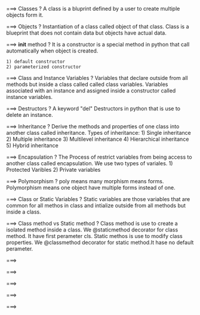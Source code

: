 ===> Classes ?
A class is a bluprint defined by a user to create multiple objects form it.

===> Objects ?
Instantiation of a class called object of that class. Class is a blueprint that does not contain data but objects have actual data.

===> __init__ method ?
It is a constructor is a special method in python that call automatically when object is created.

	1) default constructor
	2) parameterized constructor

===> Class and Instance Variables ?
Variables that declare outside from all methods but inside a class called called class variables. 
Variables associated with an instance and assigned inside a constructor called instance variables.

===> Destructors ?
A keyword "del" Destructors in python that is use to delete an instance.

===> Inheritance ?
Derive the methods and properties of one class into another class called inheritance.
Types of inheritance:
	1) Single inheritance
	2) Multiple inheritance
	3) Multilevel inheritance
	4) Hierarchical inheritance
	5) Hybrid inheritance

===> Encapsulation ?
The Process of restrict variables from being access to another class called encapsulation.
We use two types of variales.
	1) Protected Varibles
	2) Private variables
	
===> Polymorphism ?
poly means many morphism means forms. Polymorphism means one object have multiple forms instead of one.

===> Class or Static Variables ?
Static variables are those variables that are common for all methos in class and intialize outside from all methods but inside a class.

===> Class method vs Static method ?
Class method is use to create a isolated method inside a class. We @staticmethod decorator for class method. It have first perameter cls.
Static methos is use to modify class properties. We @classmethod decorator for static method.It hase no default perameter.

===> 


===> 


===> 


===> 


===> 



